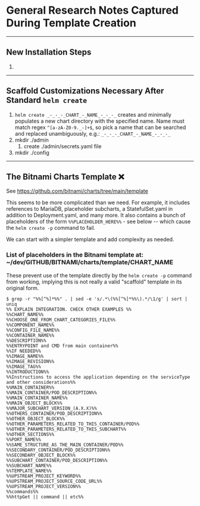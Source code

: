 # General Research Notes Captured During Template Creation

---
## New Installation Steps

1. 


---
## Scaffold Customizations Necessary After Standard `helm create`

1. `helm create _-_-_-_CHART_-_NAME_-_-_-_` creates and minimally populates a new chart directory
   with the specified name. Name must match regex `^[a-zA-Z0-9._-]+$`, so pick a name that can be
   searched and replaced unambiguously, e.g.: `_-_-_-_CHART_-_NAME_-_-_-_`
2. mkdir ./admin
   1. create ./admin/secrets.yaml file
3. mkdir ./config

---
## The Bitnami Charts Template ❌
See https://github.com/bitnami/charts/tree/main/template

This seems to be more complicated than we need. For example, it includes references to MariaDB,
placeholder subcharts, a StatefulSet.yaml in addition to Deployment.yaml, and many more. It also
contains a bunch of placeholders of the form `%%PLACEHOLDER_HERE%%` - see below -- which cause the
`helm create -p` command to fail. 

We can start with a simpler template and add complexity as needed.

### List of placeholders in the Bitnami template at: ~/dev/GITHUB/BITNAMI/charts/template/CHART_NAME

These prevent use of the template directly by the `helm create -p` command from working, implying
this is not really a valid "scaffold" template in its original form. 

```shell
$ grep -r "%%[^%]*%%" . | sed -e 's/.*\(%%[^%]*%%\).*/\1/g' | sort | uniq
%% EXPLAIN INTEGRATION. CHECK OTHER EXAMPLES %%
%%CHART_NAME%%
%%CHOOSE_ONE_FROM_CHART_CATEGORIES_FILE%%
%%COMPONENT_NAME%%
%%CONFIG_FILE_NAME%%
%%CONTAINER_NAME%%
%%DESCRIPTION%%
%%ENTRYPOINT and CMD from main container%%
%%IF NEEDED%%
%%IMAGE_NAME%%
%%IMAGE_REVISION%%
%%IMAGE_TAG%%
%%INTRODUCTION%%
%%Instructions to access the application depending on the serviceType and other considerations%%
%%MAIN_CONTAINER%%
%%MAIN_CONTAINER/POD_DESCRIPTION%%
%%MAIN_CONTAINER_NAME%%
%%MAIN_OBJECT_BLOCK%%
%%MAJOR_SUBCHART_VERSION_(A.X.X)%%
%%OTHERS_CONTAINER/POD_DESCRIPTION%%
%%OTHER_OBJECT_BLOCK%%
%%OTHER_PARAMETERS_RELATED_TO_THIS_CONTAINER/POD%%
%%OTHER_PARAMETERS_RELATED_TO_THIS_SUBCHART%%
%%OTHER_SECTIONS%%
%%PORT_NAME%%
%%SAME_STRUCTURE_AS_THE_MAIN_CONTAINER/POD%%
%%SECONDARY_CONTAINER/POD_DESCRIPTION%%
%%SECONDARY_OBJECT_BLOCK%%
%%SUBCHART_CONTAINER/POD_DESCRIPTION%%
%%SUBCHART_NAME%%
%%TEMPLATE_NAME%%
%%UPSTREAM_PROJECT_KEYWORD%%
%%UPSTREAM_PROJECT_SOURCE_CODE_URL%%
%%UPSTREAM_PROJECT_VERSION%%
%%commands%%
%%httpGet || command || etc%%
```

